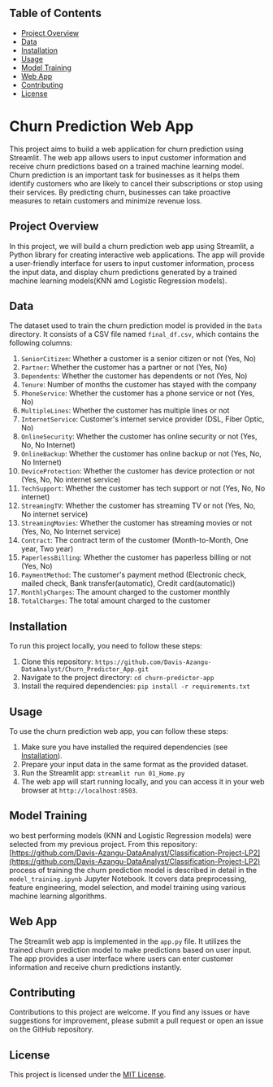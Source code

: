 
## Table of Contents

- [Project Overview](#project-overview)
- [Data](#data)
- [Installation](#installation)
- [Usage](#usage)
- [Model Training](#model-training)
- [Web App](#web-app)
- [Contributing](#contributing)
- [License](#license)

# Churn Prediction Web App

This project aims to build a web application for churn prediction using Streamlit. The web app allows users to input customer information and receive churn predictions based on a trained machine learning model. Churn prediction is an important task for businesses as it helps them identify customers who are likely to cancel their subscriptions or stop using their services. By predicting churn, businesses can take proactive measures to retain customers and minimize revenue loss.

## Project Overview

In this project, we will build a churn prediction web app using Streamlit, a Python library for creating interactive web applications. The app will provide a user-friendly interface for users to input customer information, process the input data, and display churn predictions generated by a trained machine learning models(KNN amd Logistic Regression models).

## Data

The dataset used to train the churn prediction model is provided in the `Data` directory. It consists of a CSV file named `final_df.csv`, which contains the following columns:

1. `SeniorCitizen`: Whether a customer is a senior citizen or not (Yes, No)
2. `Partner`: Whether the customer has a partner or not (Yes, No)
3. `Dependents`: Whether the customer has dependents or not (Yes, No)
4. `Tenure`: Number of months the customer has stayed with the company
5. `PhoneService`: Whether the customer has a phone service or not (Yes, No)
6. `MultipleLines`: Whether the customer has multiple lines or not
7. `InternetService`: Customer's internet service provider (DSL, Fiber Optic, No)
8. `OnlineSecurity`: Whether the customer has online security or not (Yes, No, No Internet)
9. `OnlineBackup`: Whether the customer has online backup or not (Yes, No, No Internet)
10. `DeviceProtection`: Whether the customer has device protection or not (Yes, No, No internet service)
11. `TechSupport`: Whether the customer has tech support or not (Yes, No, No internet)
12. `StreamingTV`: Whether the customer has streaming TV or not (Yes, No, No internet service)
13. `StreamingMovies`: Whether the customer has streaming movies or not (Yes, No, No Internet service)
14. `Contract`: The contract term of the customer (Month-to-Month, One year, Two year)
15. `PaperlessBilling`: Whether the customer has paperless billing or not (Yes, No)
16. `PaymentMethod`: The customer's payment method (Electronic check, mailed check, Bank transfer(automatic), Credit card(automatic))
17. `MonthlyCharges`: The amount charged to the customer monthly
18. `TotalCharges`: The total amount charged to the customer

## Installation

To run this project locally, you need to follow these steps:

1. Clone this repository: `https://github.com/Davis-Azangu-DataAnalyst/Churn_Predictor_App.git`
2. Navigate to the project directory: `cd churn-predictor-app`
3. Install the required dependencies: `pip install -r requirements.txt`

## Usage

To use the churn prediction web app, you can follow these steps:

1. Make sure you have installed the required dependencies (see [Installation](#installation)).
2. Prepare your input data in the same format as the provided dataset.
3. Run the Streamlit app: `streamlit run 01_Home.py`
4. The web app will start running locally, and you can access it in your web browser at `http://localhost:8503`.

## Model Training

wo best performing models (KNN and Logistic Regression models) were selected from my previous project. From this repository: [https://github.com/Davis-Azangu-DataAnalyst/Classification-Project-LP2](https://github.com/Davis-Azangu-DataAnalyst/Classification-Project-LP2)
 process of training the churn prediction model is described in detail in the `model_training.ipynb` Jupyter Notebook. It covers data preprocessing, feature engineering, model selection, and model training using various machine learning algorithms.

## Web App

The Streamlit web app is implemented in the `app.py` file. It utilizes the trained churn prediction model to make predictions based on user input. The app provides a user interface where users can enter customer information and receive churn predictions instantly.

## Contributing

Contributions to this project are welcome. If you find any issues or have suggestions for improvement, please submit a pull request or open an issue on the GitHub repository.

## License

This project is licensed under the [MIT License](LICENSE).